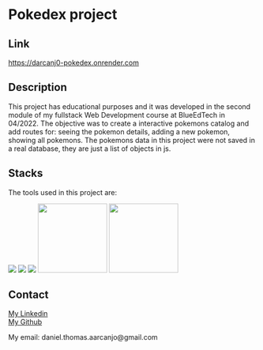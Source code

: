 # Pokedex project

## Link
https://darcanj0-pokedex.onrender.com

## Description
This project has educational purposes and it was developed in the second module
of my fullstack Web Development course at BlueEdTech in 04/2022.
The objective was to create a interactive pokemons catalog and add routes for: seeing the pokemon details,
adding a new pokemon, showing all pokemons.
The pokemons data in this project were not saved in a real database, they are just a list of objects in js.

## Stacks
The tools used in this project are:

<section style:"display:flex;flex-wrap:wrap;">

<img src="https://img.icons8.com/color/144/000000/javascript--v1.png"/>

<img src="https://img.icons8.com/color/144/000000/html-5--v2.png"/>

<img src="https://img.icons8.com/color/144/000000/css3.png"/>

<img src = "https://process.filestackapi.com/cache=expiry:max/resize=width:700/TyzZKw86QzSElYK6bfXK" style = 'height: 140px'>

<img src = "https://upload.wikimedia.org/wikipedia/commons/6/64/Expressjs.png" style = 'height: 140px'>

## Contact
<a href = "https://linkedin.com/in/darcanjoo/">My Linkedin</a>
<br>
<a href = "https://github.com/darcanj0">My Github</a>
<p>My email: daniel.thomas.aarcanjo@gmail.com</p>
